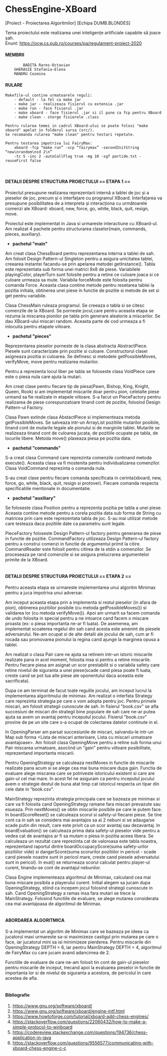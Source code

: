 # ChessEngine-XBoard
[Proiect - Proiectarea Algoritmilor]
[Echipa DUMB.BLONDES]


Tema proiectului este realizarea unei inteligențe artificiale capabile să joace șah. <br>
Enunt: https://ocw.cs.pub.ro/courses/pa/regulament-proiect-2020



#### MEMBRII
            BADITA Rares-Octavian
		GHERASIE Stefania-Elena
		MANDRU Cosmina


#### RULARE

	Makefile-ul contine urmatoarele reguli:
		- default - la fel ca make jar
		- make jar - realizeaza fisierul cu extensia .jar
		- make run - face fisierul .jar
		- make xboard - face fisierul .jar si il pune ca fcp pentru XBoard
		- make clean - sterge fisierele .class

	Pentru rularea temei in cadrul XBoard-ului se poate folosi "make xboard" apelat in folderul sursa (src/).
	Se recomanda rularea "make clean" pentru testari repetate.
	
	Pentru testarea impotriva lui FairyMax:
		xboard -fcp “make run” -scp “fairymax” -secondInitString “new\nrandom\nsd 2\n” 
		-tc 5 -inc 2 -autoCallFlag true -mg 10 -sgf partide.txt -reuseFirst false

<br>

#### DETALII DESPRE STRUCTURA PROIECTULUI == ETAPA 1 ==

Proiectul presupune realizarea reprezentarii internă a tablei de joc și a pieselor
de joc, precum și o interfațare cu programul XBoard.
Interfațarea va presupune posibilitatea de a interpreta și interacționa cu următoarele 
comenzi ale XBoard: xboard, new, force, go, white, black, quit, resign, move.

Proiectul este implementat in Java si urmareste interactiune cu XBoard-ul.
Am realizat 4 pachete pentru structurarea claselor(main, commands, pieces, auxiliary).

* **pachetul "main"**
 
Am creat clasa ChessBoard pentru reprezentarea interna a tablei de sah. Am
folosit Design Pattern-ul Singleton pentru a asigura unicitatea tablei, 
creearea instantei facandu-se prin apelarea metodei getInstance(). Tabla este
reprezentata sub forma unei matrici 8x8 de piese. Variabilele playingColor, 
playerTurn sunt folosite pentru a retine ce culoare joaca si ce culoare urmeaza
sa mute. Variabila forceMode este folosita pentru comanda Force.
Aceasta clasa contine metode pentru resetarea tablei la pozitia initiala,
obtinerea unei piese in functie de pozitie si metode de set si get pentru 
variabile.

Clasa ChessMain ruleaza programul. Se creeaza o tabla si se citesc comenzile 
de la XBoard. Se porneste jocul,care pentru aceasta etapa se rezuma la miscarea
pionilor pe tabla prin generare aleatorie a miscarilor. Se dau XBoard-ului
miscari random. Aceasta parte de cod urmeaza a fi inlocuita pentru etapele viitoare.

* **pachetul "pieces"**

Reprezentarea pieselor porneste de la clasa abstracta AbstractPiece. Piesele
sunt caracterizate prin pozitie si culoare. Constructorul clasei asigneaza 
pozitia si culoarea. Se definesc si metodele getPossibleMoves, verifyMove,
move pentru realizarea mutarilor.

Pentru a reprezenta locul liber pe tabla se foloseste clasa VoidPiece care este
o piesa nula care ajuta la mutari.

Am creat clase pentru fiecare tip de piesa(Pawn, Bishop, King, Knight, Queen,
Rook) si am implementat miscarile doar pentru pion, celelalte piese urmand sa
fie realizate in etapele viitoare. S-a facut un PieceFactory pentru realizarea 
de piese corespunzatoare tinand cont de pozitie, folosind Design Pattern-ul Factory.

Clasa Pawn extinde clasa AbstactPiece si implementeaza metoda getPossibleMoves.
Se salveaza intr-un ArrayList pozitiile mutarilor posibile, tinand cont de 
mutarile legale ale pionului si de marginile tablei. Mutarile se realizeaza
tinand cont de culoarea jucata, de pozitiile ocupate pe tabla, de locurile
libere. Metoda move() plaseaza piesa pe pozitia data.

* **pachetul "commands"**

S-a creat clasa Command care reprezinta comenzile continand metoda execute().
Aceasta clasa va fi mostenita pentru individualizarea comenzilor. Clasa 
VoidCommand reprezinta o comanda nula.

S-au creat clase pentru fiecare comanda specificata in cerinta(xboard, new, 
force, go, white, black, quit, resign si protover). Fiecare comanda respecta
specificatiile mentionate in documentatie.

* **pachetul "auxiliary"**

Se foloseste clasa Position pentru a reprezenta pozitia pe tabla a unei piese.
Aceasta contine metode pentru a corela pozitia data sub forma de String cu 
matricea prin care este reprezentata tabla de joc. S-au mai utilizat metode
care testeaza daca pozitiile date ca parametru sunt legale.

PieceFactory foloseste Design Pattern-ul factory pentru generarea de piese in 
functie de pozitie. CommandFactory utilizeaza Design Pattern-ul factory pentru a construi comenzi
in functie de argumentul primit la citire. CommandReader este folosit pentru citirea de la stdin a comenzilor. Se
proceseaza pe rand comenzile si se asigura prelucrarea argumentelor primite de
la XBoard.
<br>
<br>

#### DETALII DESPRE STRUCTURA PROIECTULUI == ETAPA 2 ==

Pentru aceasta etapa se urmareste implementarea unui algoritm Minimax pentru a
juca impotriva unui adversar.

Am inceput aceasta etapa prin a implementa si restul pieselor (in afara de pion), 
obtinerea pozitiilor posibile (cu metoda getPossibleMoves()) si validarea lor
(cu metoda verifyMove()). 
Apoi am urmarit sa facem comanda de undo folosita in special pentru a ne intoarce
cand facem o miscare proasta (ex: o piesa importanta ne-ar fi luata). De asemenea,
am implementat scoaterea regelui din sah cand acesta este amenint de piesele 
adversarului. Ne-am ocupat si de alte detalii ale jocului de sah, cum ar fi 
rocada sau promovarea pionului la regina cand ajunge la marginea opusa a tablei.

Am realizat o clasa Pair care ne ajuta sa retinem intr-un istoric miscarile 
realizate pana in acel moment, folosita insa si pentru a retine miscarile.
Pentru fiecare piesa am asignat un scor prestabilit si o variabila safety care 
retine nivelul de siguranta a unei piese(scade cand piesa poate fi luata, creste
cand se pot lua alte piese ale oponentului daca aceasta este sacrificata).

Dupa ce am terminat de facut toate regulile jocului, am inceput lucrul la 
implementarea algoritmului de minimax.
Am realizat o interfata Strategy care reprezinta strategia pe care o vom adopta
pentru joc. Pentru primele miscari, am folosit strategii cunoscute de sah.
In fisierul "book.csv" se afla succesiuni de miscari din strategii bine populare 
de sah care ne-ar putea ajuta sa avem un avantaj pentru inceputul jocului.
Fisierul "book.csv" provine de pe un site care s-a ocupat de colectarea datelor
continute in el.

In OpeningParser am parsat succesiunile de miscari, salvandu-le intr-un Map
sub forma <Lista de miscari anterioare, Lista cu miscari urmatoare avantajoase>.
Am folosit clasa OpeningMove pentru a retine sub forma unui Pair miscarea 
urmatoare, asociind un "gain" pentru viitoare posibilitate, reprezentand importanta
miscarii. 

Pentru OpeningStrategy se calculeaza nextMoves in functie de miscarile realizate 
pana acum si se alege cea mai buna miscare dupa gain. Functia de evaluare alege
miscarea care se potriveste istoricului existent si care are gain-ul cel mai mare.
In acest fel ne asiguram ca pentru inceputul jocului avem o strategie destul de
buna atat timp cat istoricul respecta un tipar din cele date in "book.csv".

MainStrategy reprezinta strategia principala care se bazeaza pe minimax si care 
va fi folosita cand OpeningStrategy ramane fara miscari prevazute sau esueaza.
Prin nextMoves() se obtin miscarile posibile pe care le putem face. In boardScoreReset()
se calculeaza scorul si safety-ul fiecarei piese. Se tine cont ca in sah se considera
mai avantajos sa ai 2 nebuni si se adauga/se scade putin din result, care este privit
ca un scor avantaj sau dezavantaj. 
In boardEvaluation() se calculeaza prima data safety-ul pieselor vide pentru a vedea
cat de avantajos ar fi sa mutam o piesa in pozitia aceea libera. Se calculeaza un
rezultat care reprezinta cat de valoroasa este tabla noastra, reprezentand
raportul dintre boardOccupacyScore(suma safety-urilor pozitiilor vide) si 
dangerScore(suma scorurilor pozitiilor in pericol - scade cand piesele noastre sunt
in pericol mare, creste cand piesele adversatului sunt in pericol).
In eval() se returneaza scorul calculat pentru player-ul curent, tinandu-se cont de 
avantajul nebunilor.

Clasa Engine implementeaza algoritmul de Minimax, calculand cea mai buna miscare 
posibila a playerului curent. Initial alegem sa jucam dupa OpeningStrategy, stiind
ca incepem jocul folosind strategii cunoscute in sah. Cand OpeningStrategy a ramas 
insa fara mutari se trece la MainStrategy. Folosind functiile de evaluare, se alege 
mutarea considerata cea mai avantajoasa de algoritmul de Minimax.
<br>
<br>

#### ABORDAREA ALGORITMICA

S-a implementat un algoritm de Minimax care se bazeaza pe ideea
ca jucatorul maxi urmareste sa-si maximizeze castigul prin mutarea pe care o face,
iar jucatorul mini sa isi minimizeze pierderea. Pentru miscarile din OpeningStrategy
DEPTH = 6, iar pentru MainStrategy DEPTH = 4, algoritmul de FairyMax cu care jucam
avand adancimea de 2. 

Functiile de evaluare de care ne-am folosit tin cont de gain-ul pieselor pentru 
miscarile de inceput, trecand apoi la evaluarea pieselor in functie de importanta lor 
si de nivelul de siguranta a acestora, de pericolul in care acestea de afla.
<br>
<br>

#### Bibliografie

1. https://www.gnu.org/software/xboard/
2. https://www.gnu.org/software/xboard/engine-intf.html
3. https://www.howtoforge.com/tutorial/xboard-add-chess-engines/
4. https://stackoverflow.com/questions/22060432/how-to-make-a-simple-protocol-to-winboard
5. https://codereview.stackexchange.com/questions/194736/chess-application-in-java
6. https://stackoverflow.com/questions/9556577/communicating-with-xboard-chess-engine-c-c
